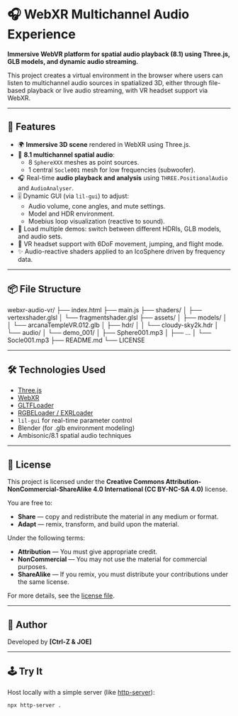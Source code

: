 # 🎧 WebXR Multichannel Audio Experience

**Immersive WebVR platform for spatial audio playback (8.1) using Three.js, GLB models, and dynamic audio streaming.**

This project creates a virtual environment in the browser where users can listen to multichannel audio sources in spatialized 3D, either through file-based playback or live audio streaming, with VR headset support via WebXR.

---

## 🚀 Features

- 🌍 **Immersive 3D scene** rendered in WebXR using Three.js.
- 🎵 **8.1 multichannel spatial audio**:
  - 8 `SphereXXX` meshes as point sources.
  - 1 central `Socle001` mesh for low frequencies (subwoofer).
- 🎧 Real-time **audio playback and analysis** using `THREE.PositionalAudio` and `AudioAnalyser`.
- 🎚️ Dynamic GUI (via `lil-gui`) to adjust:
  - Audio volume, cone angles, and mute settings.
  - Model and HDR environment.
  - Moebius loop visualization (reactive to sound).
- 🔁 Load multiple demos: switch between different HDRIs, GLB models, and audio sets.
- 🧠 VR headset support with 6DoF movement, jumping, and flight mode.
- ✨ Audio-reactive shaders applied to an IcoSphere driven by frequency data.

---

## 📦 File Structure

webxr-audio-vr/
├── index.html
├── main.js
├── shaders/
│   ├── vertexshader.glsl
│   └── fragmentshader.glsl
├── assets/
│   ├── models/
│   │   └── arcanaTempleVR.012.glb
│   ├── hdr/
│   │   └── cloudy-sky2k.hdr
│   └── audio/
│       └── demo_001/
│           ├── Sphere001.mp3
│           ├── …
│           └── Socle001.mp3
├── README.md
└── LICENSE

---

## 🛠 Technologies Used

- [Three.js](https://threejs.org/)
- [WebXR](https://immersive-web.github.io/webxr/)
- [GLTFLoader](https://threejs.org/docs/#examples/en/loaders/GLTFLoader)
- [RGBELoader / EXRLoader](https://threejs.org/docs/#examples/en/loaders/RGBELoader)
- `lil-gui` for real-time parameter control
- Blender (for .glb environment modeling)
- Ambisonic/8.1 spatial audio techniques

---

## 📜 License

This project is licensed under the **Creative Commons Attribution-NonCommercial-ShareAlike 4.0 International (CC BY-NC-SA 4.0)** license.

You are free to:

- **Share** — copy and redistribute the material in any medium or format.
- **Adapt** — remix, transform, and build upon the material.

Under the following terms:

- **Attribution** — You must give appropriate credit.
- **NonCommercial** — You may not use the material for commercial purposes.
- **ShareAlike** — If you remix, you must distribute your contributions under the same license.

For more details, see the [license file](LICENSE).

---

## 👤 Author

Developed by **[Ctrl-Z & JOE]**  


---

## 🕹️ Try It

Host locally with a simple server (like [http-server](https://www.npmjs.com/package/http-server)):

```bash
npx http-server .

